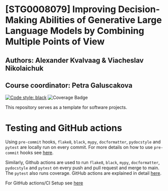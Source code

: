 # [STG0008079] Improving Decision-Making Abilities of Generative Large Language Models by Combining Multiple Points of View

## Authors: Alexander Kvalvaag & Viacheslav Nikolaichuk
##  Course coordinator: Petra Galuscakova

[![Code style: black](https://img.shields.io/badge/code%20style-black-000000.svg)](https://github.com/psf/black)
![Coverage Badge](https://img.shields.io/endpoint?url=https://gist.githubusercontent.com/vinaysetty/1cc32e6b43d911995bf07adb1cce4e89/raw/coverage.template-project.main.json)

This repository serves as a template for software projects.

# Testing and GitHub actions

Using `pre-commit` hooks, `flake8`, `black`, `mypy`, `docformatter`, `pydocstyle` and `pytest` are locally run on every commit. For more details on how to use `pre-commit` hooks see [here](https://github.com/iai-group/guidelines/tree/main/python#install-pre-commit-hooks).

Similarly, Github actions are used to run `flake8`, `black`, `mypy`, `docformatter`, `pydocstyle` and `pytest` on every push and pull request and merge to main. The `pytest` also runs coverage. GitHub actions are explained in detail [here](https://github.com/iai-group/guidelines/blob/main/github/Actions.md).

For GitHub actions/CI Setup see [here](docs/CI_setup.md)

